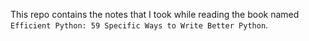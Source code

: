 This repo contains the notes that I took while reading the book named `Efficient Python: 59 Specific Ways to Write Better Python`.
